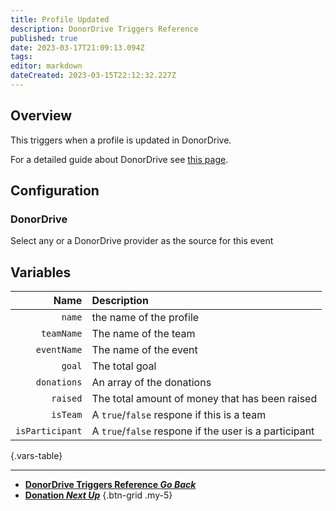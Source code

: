 ```yaml
---
title: Profile Updated
description: DonorDrive Triggers Reference
published: true
date: 2023-03-17T21:09:13.094Z
tags: 
editor: markdown
dateCreated: 2023-03-15T22:12:32.227Z
---
```


## Overview
This triggers when a profile is updated in DonorDrive.

For a detailed guide about DonorDrive see [this page](/Integrations/DonorDrive).

## Configuration
### DonorDrive
Select any or a DonorDrive provider as the source for this event

## Variables
Name | Description
----:|:------------
`name` | the name of the profile
`teamName` | The name of the team
`eventName` | The name of the event
`goal` | The total goal
`donations` | An array of the donations
`raised` | The total amount of money that has been raised
`isTeam` | A `true`/`false` respone if this is a team
`isParticipant` | A `true`/`false` respone if the user is a participant
{.vars-table}

---

- [<i class="mdi mdi-chevron-left"></i>**DonorDrive Triggers Reference *Go Back***](/Triggers/DonorDrive)
- [<i class="mdi mdi-cash primary--text"></i> **Donation *Next Up***](/Triggers/DonorDrive/Donation)
{.btn-grid .my-5}